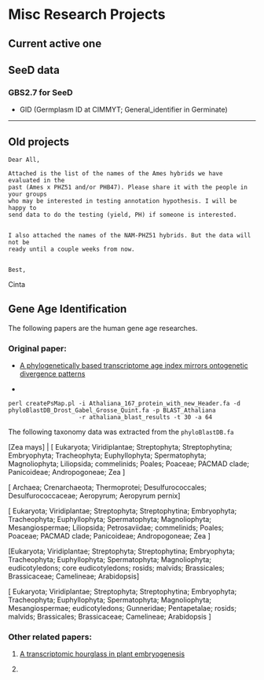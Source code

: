 # Misc Research Projects

## Current active one

## SeeD data

### GBS2.7 for SeeD
- GID (Germplasm ID at CIMMYT; General_identifier in Germinate)

---------

## Old projects
```
Dear All,

Attached is the list of the names of the Ames hybrids we have evaluated in the
past (Ames x PHZ51 and/or PHB47). Please share it with the people in your groups
who may be interested in testing annotation hypothesis. I will be happy to 
send data to do the testing (yield, PH) if someone is interested.  
   

I also attached the names of the NAM-PHZ51 hybrids. But the data will not be 
ready until a couple weeks from now.


Best,
```

Cinta


## Gene Age Identification

The following papers are the human gene age researches.

### Original paper: 
- [A phylogenetically based transcriptome age index mirrors ontogenetic divergence patterns](http://www.nature.com/nature/journal/v468/n7325/full/nature09632.html)

- 

```
perl createPsMap.pl -i Athaliana_167_protein_with_new_Header.fa -d phyloBlastDB_Drost_Gabel_Grosse_Quint.fa -p BLAST_Athaliana 
                    -r athaliana_blast_results -t 30 -a 64 
```

The following taxonomy data was extracted from the `phyloBlastDB.fa`

[Zea mays] | [ Eukaryota; Viridiplantae; Streptophyta; Streptophytina; Embryophyta; Tracheophyta; Euphyllophyta; Spermatophyta; Magnoliophyta; Liliopsida; commelinids; Poales; Poaceae; PACMAD clade; Panicoideae; Andropogoneae; Zea ]




[ Archaea; Crenarchaeota; Thermoprotei; Desulfurococcales; Desulfurococcaceae; Aeropyrum; Aeropyrum pernix]

[ Eukaryota; Viridiplantae; Streptophyta; Streptophytina; Embryophyta; Tracheophyta; Euphyllophyta; Spermatophyta; Magnoliophyta; Mesangiospermae; Liliopsida; Petrosaviidae; commelinids; Poales; Poaceae; PACMAD clade; Panicoideae; Andropogoneae; Zea ]



[Eukaryota; Viridiplantae; Streptophyta; Streptophytina; Embryophyta; Tracheophyta; Euphyllophyta; Spermatophyta; Magnoliophyta; eudicotyledons; core eudicotyledons; rosids; malvids; Brassicales; Brassicaceae; Camelineae; Arabidopsis]

[ Eukaryota; Viridiplantae; Streptophyta; Streptophytina; Embryophyta; Tracheophyta; Euphyllophyta; Spermatophyta; Magnoliophyta; Mesangiospermae; eudicotyledons; Gunneridae; Pentapetalae; rosids; malvids; Brassicales; Brassicaceae; Camelineae; Arabidopsis ]



### Other related papers:
1. [A transcriptomic hourglass in plant embryogenesis](http://www.nature.com/nature/journal/v490/n7418/full/nature11394.html)

2. 








